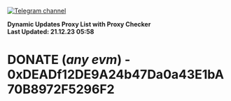 [![Telegram channel](https://img.shields.io/endpoint?url=https://runkit.io/damiankrawczyk/telegram-badge/branches/master?url=https://t.me/n4z4v0d)](https://t.me/n4z4v0d) 

**Dynamic Updates Proxy List with Proxy Checker**  
**Last Updated: 21.12.23 05:58**

# DONATE (_any evm_) - 0xDEADf12DE9A24b47Da0a43E1bA70B8972F5296F2
